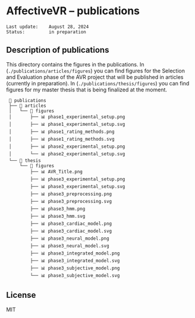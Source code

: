 # AffectiveVR – **publications**

    Last update:    August 28, 2024
    Status:         in preparation


## Description of publications

This directory contains the figures in the publications. In (`./publications/articles/figures`) you can find figures for the Selection and Evaluation phase of the AVR project that will be published in articles (currently in preparation). In (`./publications/thesis/figures`) you can find figures for my master thesis that is being finalized at the moment.

     📂 publications
     ├── 📁 articles
     │   └── 📁 figures
     │       ├── 📊 phase1_experimental_setup.png
     │       ├── 📊 phase1_experimental_setup.svg
     │       ├── 📊 phase1_rating_methods.png
     │       ├── 📊 phase1_rating_methods.svg
     │       ├── 📊 phase2_experimental_setup.png
     │       └── 📊 phase2_experimental_setup.svg
     └── 📁 thesis
         └── 📁 figures
             ├── 📊 AVR_Title.png
             ├── 📊 phase3_experimental_setup.png
             ├── 📊 phase3_experimental_setup.svg
             ├── 📊 phase3_preprocessing.png
             ├── 📊 phase3_preprocessing.svg
             ├── 📊 phase3_hmm.png
             ├── 📊 phase3_hmm.svg
             ├── 📊 phase3_cardiac_model.png
             ├── 📊 phase3_cardiac_model.svg
             ├── 📊 phase3_neural_model.png
             ├── 📊 phase3_neural_model.svg
             ├── 📊 phase3_integrated_model.png
             ├── 📊 phase3_integrated_model.svg
             ├── 📊 phase3_subjective_model.png
             └── 📊 phase3_subjective_model.svg

## License
MIT